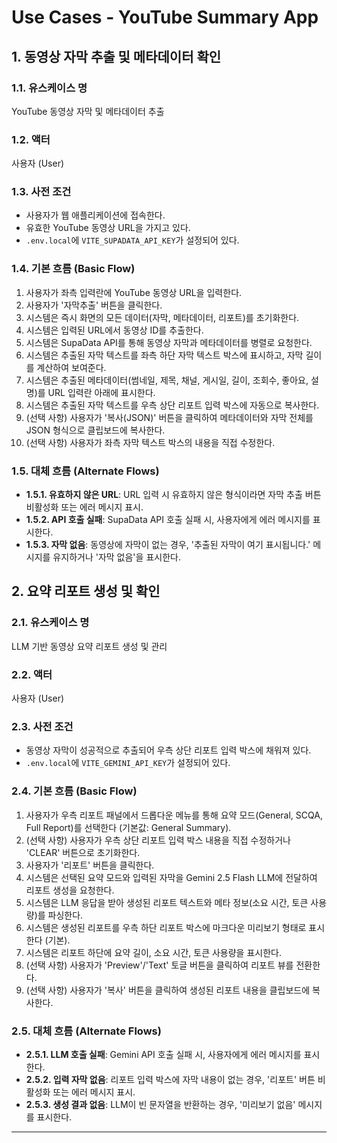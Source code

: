 # Use Cases - YouTube Summary App

## 1. 동영상 자막 추출 및 메타데이터 확인

### 1.1. 유스케이스 명
YouTube 동영상 자막 및 메타데이터 추출

### 1.2. 액터
사용자 (User)

### 1.3. 사전 조건
- 사용자가 웹 애플리케이션에 접속한다.
- 유효한 YouTube 동영상 URL을 가지고 있다.
- `.env.local`에 `VITE_SUPADATA_API_KEY`가 설정되어 있다.

### 1.4. 기본 흐름 (Basic Flow)
1. 사용자가 좌측 입력란에 YouTube 동영상 URL을 입력한다.
2. 사용자가 '자막추출' 버튼을 클릭한다.
3. 시스템은 즉시 화면의 모든 데이터(자막, 메타데이터, 리포트)를 초기화한다.
4. 시스템은 입력된 URL에서 동영상 ID를 추출한다.
5. 시스템은 SupaData API를 통해 동영상 자막과 메타데이터를 병렬로 요청한다.
6. 시스템은 추출된 자막 텍스트를 좌측 하단 자막 텍스트 박스에 표시하고, 자막 길이를 계산하여 보여준다.
7. 시스템은 추출된 메타데이터(썸네일, 제목, 채널, 게시일, 길이, 조회수, 좋아요, 설명)를 URL 입력란 아래에 표시한다.
8. 시스템은 추출된 자막 텍스트를 우측 상단 리포트 입력 박스에 자동으로 복사한다.
9. (선택 사항) 사용자가 '복사(JSON)' 버튼을 클릭하여 메타데이터와 자막 전체를 JSON 형식으로 클립보드에 복사한다.
10. (선택 사항) 사용자가 좌측 자막 텍스트 박스의 내용을 직접 수정한다.

### 1.5. 대체 흐름 (Alternate Flows)
- **1.5.1. 유효하지 않은 URL**: URL 입력 시 유효하지 않은 형식이라면 자막 추출 버튼 비활성화 또는 에러 메시지 표시.
- **1.5.2. API 호출 실패**: SupaData API 호출 실패 시, 사용자에게 에러 메시지를 표시한다.
- **1.5.3. 자막 없음**: 동영상에 자막이 없는 경우, '추출된 자막이 여기 표시됩니다.' 메시지를 유지하거나 '자막 없음'을 표시한다.

## 2. 요약 리포트 생성 및 확인

### 2.1. 유스케이스 명
LLM 기반 동영상 요약 리포트 생성 및 관리

### 2.2. 액터
사용자 (User)

### 2.3. 사전 조건
- 동영상 자막이 성공적으로 추출되어 우측 상단 리포트 입력 박스에 채워져 있다.
- `.env.local`에 `VITE_GEMINI_API_KEY`가 설정되어 있다.

### 2.4. 기본 흐름 (Basic Flow)
1. 사용자가 우측 리포트 패널에서 드롭다운 메뉴를 통해 요약 모드(General, SCQA, Full Report)를 선택한다 (기본값: General Summary).
2. (선택 사항) 사용자가 우측 상단 리포트 입력 박스 내용을 직접 수정하거나 'CLEAR' 버튼으로 초기화한다.
3. 사용자가 '리포트' 버튼을 클릭한다.
4. 시스템은 선택된 요약 모드와 입력된 자막을 Gemini 2.5 Flash LLM에 전달하여 리포트 생성을 요청한다.
5. 시스템은 LLM 응답을 받아 생성된 리포트 텍스트와 메타 정보(소요 시간, 토큰 사용량)를 파싱한다.
6. 시스템은 생성된 리포트를 우측 하단 리포트 박스에 마크다운 미리보기 형태로 표시한다 (기본).
7. 시스템은 리포트 하단에 요약 길이, 소요 시간, 토큰 사용량을 표시한다.
8. (선택 사항) 사용자가 'Preview'/'Text' 토글 버튼을 클릭하여 리포트 뷰를 전환한다.
9. (선택 사항) 사용자가 '복사' 버튼을 클릭하여 생성된 리포트 내용을 클립보드에 복사한다.

### 2.5. 대체 흐름 (Alternate Flows)
- **2.5.1. LLM 호출 실패**: Gemini API 호출 실패 시, 사용자에게 에러 메시지를 표시한다.
- **2.5.2. 입력 자막 없음**: 리포트 입력 박스에 자막 내용이 없는 경우, '리포트' 버튼 비활성화 또는 에러 메시지 표시.
- **2.5.3. 생성 결과 없음**: LLM이 빈 문자열을 반환하는 경우, '미리보기 없음' 메시지를 표시한다.

---

